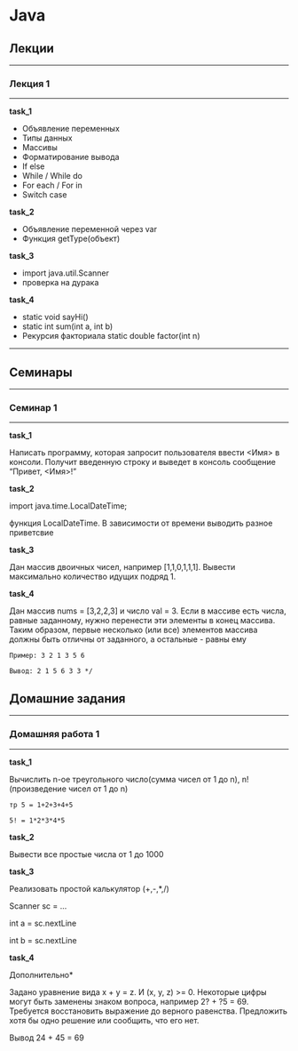 # Java

## Лекции
___
### Лекция 1
___
**task_1**

* Объявление переменных
* Типы данных
* Массивы
* Форматирование вывода
* If else
* While / While do
* For each / For in
* Switch case

**task_2**
* Объявление переменной через var
* Функция getType(объект)

**task_3**
* import java.util.Scanner
* проверка на дурака

**task_4**
* static void sayHi()
* static int sum(int a, int b)
* Рекурсия факториала static double factor(int n) 
___
## Семинары
___
### Семинар 1
___
**task_1**

Написать программу, которая запросит пользователя ввести <Имя> в консоли. 
Получит введенную строку и выведет в консоль сообщение “Привет, <Имя>!”

**task_2**

import java.time.LocalDateTime;

функция LocalDateTime. В зависимости от времени выводить разное приветсвие

**task_3**

Дан массив двоичных чисел, например [1,1,0,1,1,1]. Вывести максимально количество идущих подряд 1.

**task_4**

Дан массив nums = [3,2,2,3] и число val = 3.
Если в массиве есть числа, равные заданному, 
нужно перенести эти элементы в конец массива.
Таким образом, первые несколько (или все) элементов массива 
должны быть отличны от заданного, а остальные - равны ему

`Пример: 3 2 1 3 5 6`

`Вывод: 2 1 5 6 3 3 */`

## Домашние задания
___
### Домашняя работа 1
___
**task_1**

Вычислить n-ое треугольного число(сумма чисел от 1 до n), n! (произведение чисел от 1 до n) 

`тр 5 = 1+2+3+4+5 `

` 5! = 1*2*3*4*5 `

**task_2**

Вывести все простые числа от 1 до 1000

**task_3**

Реализовать простой калькулятор (+,-,*,/)

Scanner sc = ... 

int a = sc.nextLine 

int b = sc.nextLine

**task_4**

Дополнительно* 

Задано уравнение вида x + y = z. И (x, y, z) >= 0. Некоторые цифры могут быть заменены знаком вопроса, например 2? + ?5 = 69. Требуется восстановить выражение до верного равенства. Предложить хотя бы одно решение или сообщить, что его нет.

Вывод 24 + 45 = 69